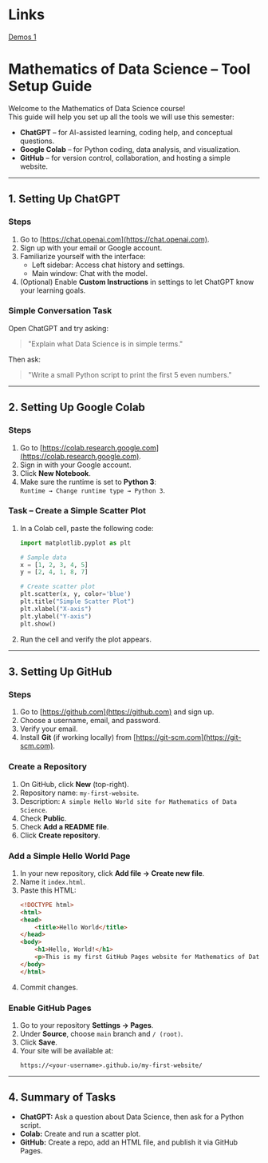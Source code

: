 # Links

[Demos 1](https://docs.google.com/document/d/1xf0PaTv_Pc2hxcHCOmVNEVzL_oX9RWF4T6JbAlzSiU8/edit?usp=sharing)



# Mathematics of Data Science – Tool Setup Guide 

Welcome to the Mathematics of Data Science course!  
This guide will help you set up all the tools we will use this semester:

- **ChatGPT** – for AI-assisted learning, coding help, and conceptual questions.
- **Google Colab** – for Python coding, data analysis, and visualization.
- **GitHub** – for version control, collaboration, and hosting a simple website.

---

## 1. Setting Up ChatGPT

### Steps
1. Go to [https://chat.openai.com](https://chat.openai.com).
2. Sign up with your email or Google account.
3. Familiarize yourself with the interface:
   - Left sidebar: Access chat history and settings.
   - Main window: Chat with the model.
4. (Optional) Enable **Custom Instructions** in settings to let ChatGPT know your learning goals.

### Simple Conversation Task
Open ChatGPT and try asking:
> "Explain what Data Science is in simple terms."

Then ask:
> "Write a small Python script to print the first 5 even numbers."

---

## 2. Setting Up Google Colab

### Steps
1. Go to [https://colab.research.google.com](https://colab.research.google.com).
2. Sign in with your Google account.
3. Click **New Notebook**.
4. Make sure the runtime is set to **Python 3**:  
   `Runtime → Change runtime type → Python 3`.

### Task – Create a Simple Scatter Plot
1. In a Colab cell, paste the following code:
   ```python
   import matplotlib.pyplot as plt

   # Sample data
   x = [1, 2, 3, 4, 5]
   y = [2, 4, 1, 8, 7]

   # Create scatter plot
   plt.scatter(x, y, color='blue')
   plt.title("Simple Scatter Plot")
   plt.xlabel("X-axis")
   plt.ylabel("Y-axis")
   plt.show()
   ```
2. Run the cell and verify the plot appears.

---

## 3. Setting Up GitHub

### Steps
1. Go to [https://github.com](https://github.com) and sign up.
2. Choose a username, email, and password.
3. Verify your email.
4. Install **Git** (if working locally) from [https://git-scm.com](https://git-scm.com).

### Create a Repository
1. On GitHub, click **New** (top-right).
2. Repository name: `my-first-website`.
3. Description: `A simple Hello World site for Mathematics of Data Science`.
4. Check **Public**.
5. Check **Add a README file**.
6. Click **Create repository**.

### Add a Simple Hello World Page
1. In your new repository, click **Add file → Create new file**.
2. Name it `index.html`.
3. Paste this HTML:
   ```html
   <!DOCTYPE html>
   <html>
   <head>
       <title>Hello World</title>
   </head>
   <body>
       <h1>Hello, World!</h1>
       <p>This is my first GitHub Pages website for Mathematics of Data Science.</p>
   </body>
   </html>
   ```
4. Commit changes.

### Enable GitHub Pages
1. Go to your repository **Settings → Pages**.
2. Under **Source**, choose `main` branch and `/ (root)`.
3. Click **Save**.
4. Your site will be available at:
   ```
   https://<your-username>.github.io/my-first-website/
   ```

---

## 4. Summary of Tasks
- **ChatGPT:** Ask a question about Data Science, then ask for a Python script.
- **Colab:** Create and run a scatter plot.
- **GitHub:** Create a repo, add an HTML file, and publish it via GitHub Pages.

